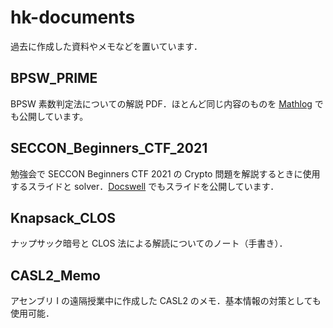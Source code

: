 # hk-documents

過去に作成した資料やメモなどを置いています．

## BPSW_PRIME

BPSW 素数判定法についての解説 PDF．ほとんど同じ内容のものを [Mathlog](https://mathlog.info/articles/LjKpWKOqjMbFDKSpu1ST) でも公開しています。

## SECCON_Beginners_CTF_2021

勉強会で SECCON Beginners CTF 2021 の Crypto 問題を解説するときに使用するスライドと solver．[Docswell](https://www.docswell.com/s/kokihamada/57VXGV-2024-04-01-234721) でもスライドを公開しています．

## Knapsack_CLOS

ナップサック暗号と CLOS 法による解読についてのノート（手書き）．

## CASL2_Memo

アセンブリ I の遠隔授業中に作成した CASL2 のメモ．基本情報の対策としても使用可能．
